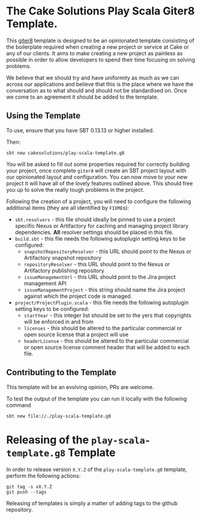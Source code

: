 # The Cake Solutions Play Scala Giter8 Template.

This [giter8](https://github.com/foundweekends/giter8) template is designed to be an opinionated template consisting of
the boilerplate required when creating a new project or service at Cake or any of our clients. It aims to make creating
a new project as painless as possible in order to allow developers to spend their time focusing on solving problems.

We believe that we should try and have uniformity as much as we can across our applications and believe that this is the
place where we have the conversation as to what should and should not be standardised on. Once we come to an agreement
it should be added to the template.

## Using the Template

To use, ensure that you have SBT 0.13.13 or higher installed.

Then:

```
sbt new cakesolutions/play-scala-template.g8
```

You will be asked to fill out some properties required for correctly building your project, once complete `giter8` will
create an SBT project layout with our opinionated layout and configuration.  You can now move to your new project it
will have all of the lovely features outlined above.  This should free you up to solve the really tough problems in the
project.

Following the creation of a project, you will need to configure the following additional items (they are all identified
by ```FIXME```s):
* ```sbt.resolvers``` - this file should ideally be pinned to use a project specific Nexus or Artifactory for caching
  and managing project library dependencies. **All** resolver settings should be placed in this file.
* ```build.sbt``` - this file needs the following autoplugin setting keys to be configured:
  * ```snapshotRepositoryResolver``` - this URL should point to the Nexus or Artifactory snapshot repository
  * ```repositoryResolver``` - this URL should point to the Nexus or Artifactory publishing repository
  * ```issueManagementUrl``` - this URL should point to the Jira project management API
  * ```issueManagementProject``` - this string should name the Jira project against which the project code is managed.
* ```project/ProjectPlugin.scala``` - this file needs the following autoplugin setting keys to be configured:
  * ```startYear``` - this integer list should be set to the yers that copyrights will be enforced in and from
  * ```licenses``` - this should be altered to the particular commercial or open source license that a project will use
  * ```headerLicense``` - this should be altered to the particular commercial or open source license comment header that
    will be added to each file.

## Contributing to the Template

This template will be an evolving opinion, PRs are welcome.

To test the output of the template you can run it locally with the following command

```
sbt new file://./play-scala-template.g8
```

# Releasing of the `play-scala-template.g8` Template

In order to release version `X.Y.Z` of the `play-scala-template.g8` template, perform the following actions:
```text
git tag -s vX.Y.Z
git push --tags
```

Releasing of templates is simply a matter of adding tags to the github repository.

